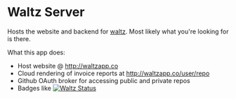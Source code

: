 Waltz Server
===

Hosts the website and backend for [waltz](//github.com/1egoman/waltz). Most
likely what you're looking for is there.

What this app does:
- Host website @ <http://waltzapp.co>
- Cloud rendering of invoice reports at <http://waltzapp.co/user/repo>
- Github OAuth broker for accessing public and private repos
- Badges like [![Waltz Status](https://waltzapp.co/1egoman/clockmaker.svg)](https://waltzapp.co/1egoman/clockmaker)
